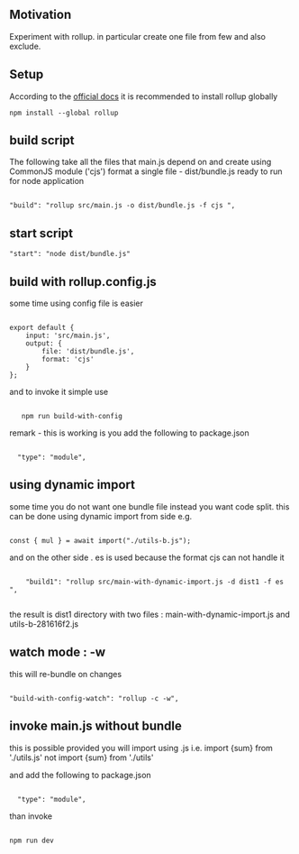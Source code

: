 <h2>Motivation</h2>
Experiment with rollup. in particular create one file from few and also exclude.

<h2>Setup</h2>
According to the <a href='https://rollupjs.org/introduction/#installation'>official docs</a> it is recommended to install rollup globally

```
npm install --global rollup

```

<h2>build script</h2>
The following take all the files that main.js depend on and create using CommonJS module ('cjs') format a single file - dist/bundle.js ready to run for node application 

```

"build": "rollup src/main.js -o dist/bundle.js -f cjs ",

```

<h2>start script</h2>

```
"start": "node dist/bundle.js"

```


<h2>build with rollup.config.js</h2>
some time using config file is easier

```

export default {
	input: 'src/main.js',
	output: {
		file: 'dist/bundle.js',
		format: 'cjs'
	}
};

```

and to invoke it simple use

```

   npm run build-with-config

```

remark - this is working is you add the following to package.json

```

  "type": "module",

```

<h2>using dynamic import</h2>
some time you do not want one bundle file instead you want code split. this can be done using dynamic import from side e.g.

```

const { mul } = await import("./utils-b.js");

```

and on the other side . es is used because the format cjs can not handle it

```

    "build1": "rollup src/main-with-dynamic-import.js -d dist1 -f es ",


```

the result is dist1 directory with two files : 
main-with-dynamic-import.js and utils-b-281616f2.js

<h2>watch mode : -w</h2>
this will re-bundle on changes

```

"build-with-config-watch": "rollup -c -w",

```

<h2>invoke main.js without bundle</h2>

this is possible provided you will import using .js i.e. import {sum} from './utils.js'
not import {sum} from './utils'

<p>and add the following to package.json</p>

```

  "type": "module",

```

than invoke 

```

npm run dev

```
